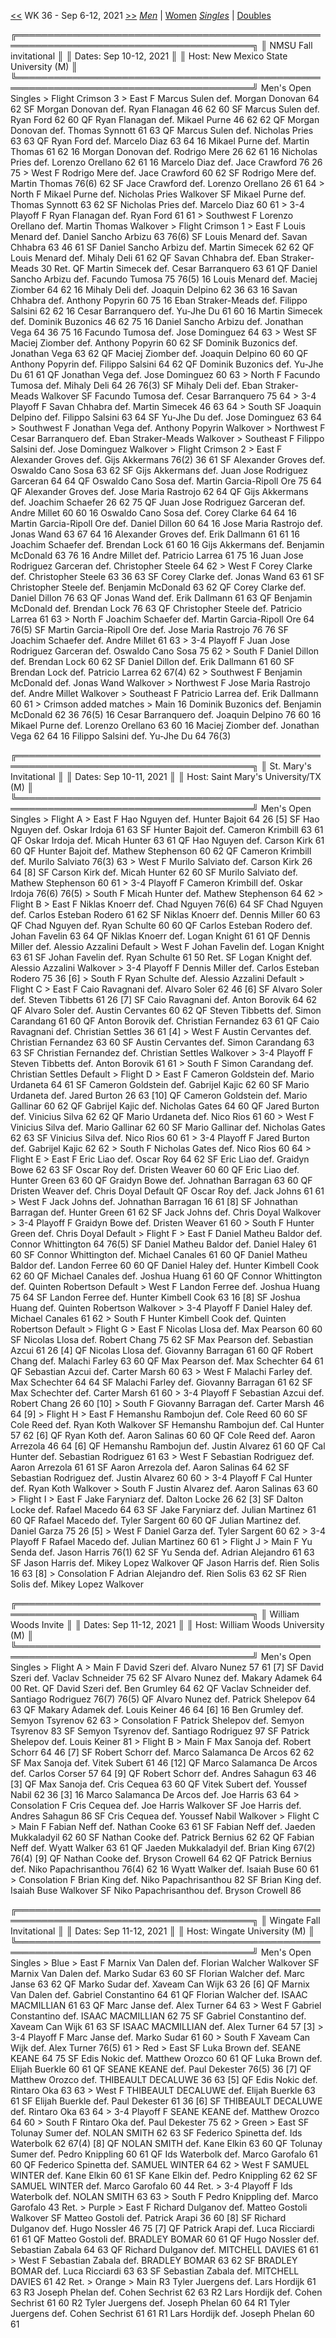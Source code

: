 [<<](men_singles_2135.md) WK 36 - Sep 6-12, 2021 [>>](men_singles_2137.md)     [*Men*](./men_singles_2136.md) &vert; [Women](./women_singles_2136.md)     [*Singles*](./men_singles_2136.md) &vert; [Doubles](./men_doubles_2136.md)

<a name="21-94373"></a>
    ╔════════════════════════════════════════════════════════════════════════════════════════╗
    ║  NMSU Fall invitational                                                                ║
    ║  Dates: Sep 10-12, 2021                                                                ║
    ║  Host: New Mexico State University (M)                                                 ║
    ╚════════════════════════════════════════════════════════════════════════════════════════╝
     Men's Open Singles
     > Flight Crimson 3
      > East
          F  Marcus Sulen                 def.  Morgan Donovan               64 62
         SF  Morgan Donovan               def.  Ryan Flanagan                46 62 60
         SF  Marcus Sulen                 def.  Ryan Ford                    62 60
         QF  Ryan Flanagan                def.  Mikael Purne                 46 62 62
         QF  Morgan Donovan               def.  Thomas Synnott               61 63
         QF  Marcus Sulen                 def.  Nicholas Pries               63 63
         QF  Ryan Ford                    def.  Marcelo Diaz                 63 64
         16  Mikael Purne                 def.  Martin Thomas                61 62
         16  Morgan Donovan               def.  Rodrigo Mere                 26 62 61
         16  Nicholas Pries               def.  Lorenzo Orellano             62 61
         16  Marcelo Diaz                 def.  Jace Crawford                76 26 75
      > West
          F  Rodrigo Mere                 def.  Jace Crawford                60 62
         SF  Rodrigo Mere                 def.  Martin Thomas                76(6) 62
         SF  Jace Crawford                def.  Lorenzo Orellano             26 61 64
      > North
          F  Mikael Purne                 def.  Nicholas Pries               Walkover
         SF  Mikael Purne                 def.  Thomas Synnott               63 62
         SF  Nicholas Pries               def.  Marcelo Diaz                 60 61
      > 3-4 Playoff
          F  Ryan Flanagan                def.  Ryan Ford                    61 61
      > Southwest
          F  Lorenzo Orellano             def.  Martin Thomas                Walkover
      > Flight Crimson 1
      > East
          F  Louis Menard                 def.  Daniel Sancho Arbizu         63 76(6)
         SF  Louis Menard                 def.  Savan Chhabra                63 46 61
         SF  Daniel Sancho Arbizu         def.  Martin Simecek               62 62
         QF  Louis Menard                 def.  Mihaly Deli                  61 62
         QF  Savan Chhabra                def.  Eban Straker-Meads           30 Ret.
         QF  Martin Simecek               def.  Cesar Barranquero            63 61
         QF  Daniel Sancho Arbizu         def.  Facundo Tumosa               75 76(5)
         16  Louis Menard                 def.  Maciej Ziomber               64 62
         16  Mihaly Deli                  def.  Joaquin Delpino              62 36 63
         16  Savan Chhabra                def.  Anthony Popyrin              60 75
         16  Eban Straker-Meads           def.  Filippo Salsini              62 62
         16  Cesar Barranquero            def.  Yu-Jhe Du                    61 60
         16  Martin Simecek               def.  Dominik Buzonics             46 62 75
         16  Daniel Sancho Arbizu         def.  Jonathan Vega                64 36 75
         16  Facundo Tumosa               def.  Jose Dominguez               64 63
      > West
         SF  Maciej Ziomber               def.  Anthony Popyrin              60 62
         SF  Dominik Buzonics             def.  Jonathan Vega                63 62
         QF  Maciej Ziomber               def.  Joaquin Delpino              60 60
         QF  Anthony Popyrin              def.  Filippo Salsini              64 62
         QF  Dominik Buzonics             def.  Yu-Jhe Du                    61 61
         QF  Jonathan Vega                def.  Jose Dominguez               60 63
      > North
          F  Facundo Tumosa               def.  Mihaly Deli                  64 26 76(3)
         SF  Mihaly Deli                  def.  Eban Straker-Meads           Walkover
         SF  Facundo Tumosa               def.  Cesar Barranquero            75 64
      > 3-4 Playoff
          F  Savan Chhabra                def.  Martin Simecek               46 63 64
      > South
         SF  Joaquin Delpino              def.  Filippo Salsini              63 64
         SF  Yu-Jhe Du                    def.  Jose Dominguez               63 64
      > Southwest
          F  Jonathan Vega                def.  Anthony Popyrin              Walkover
      > Northwest
          F  Cesar Barranquero            def.  Eban Straker-Meads           Walkover
      > Southeast
          F  Filippo Salsini              def.  Jose Dominguez               Walkover
      > Flight Crimson 2
      > East
          F  Alexander Groves             def.  Gijs Akkermans               76(2) 36 61
         SF  Alexander Groves             def.  Oswaldo Cano Sosa            63 62
         SF  Gijs Akkermans               def.  Juan Jose Rodriguez Garceran 64 64
         QF  Oswaldo Cano Sosa            def.  Martin Garcia-Ripoll Ore     75 64
         QF  Alexander Groves             def.  Jose Maria Rastrojo          62 64
         QF  Gijs Akkermans               def.  Joachim Schaefer             26 62 75
         QF  Juan Jose Rodriguez Garceran def.  Andre Millet                 60 60
         16  Oswaldo Cano Sosa            def.  Corey Clarke                 64 64
         16  Martin Garcia-Ripoll Ore     def.  Daniel Dillon                60 64
         16  Jose Maria Rastrojo          def.  Jonas Wand                   63 67 64
         16  Alexander Groves             def.  Erik Dallmann                61 61
         16  Joachim Schaefer             def.  Brendan Lock                 61 60
         16  Gijs Akkermans               def.  Benjamin McDonald            63 76
         16  Andre Millet                 def.  Patricio Larrea              61 75
         16  Juan Jose Rodriguez Garceran def.  Christopher Steele           64 62
      > West
          F  Corey Clarke                 def.  Christopher Steele           63 36 63
         SF  Corey Clarke                 def.  Jonas Wand                   63 61
         SF  Christopher Steele           def.  Benjamin McDonald            63 62
         QF  Corey Clarke                 def.  Daniel Dillon                76 63
         QF  Jonas Wand                   def.  Erik Dallmann                61 63
         QF  Benjamin McDonald            def.  Brendan Lock                 76 63
         QF  Christopher Steele           def.  Patricio Larrea              61 63
      > North
          F  Joachim Schaefer             def.  Martin Garcia-Ripoll Ore     64 76(5)
         SF  Martin Garcia-Ripoll Ore     def.  Jose Maria Rastrojo          76 76
         SF  Joachim Schaefer             def.  Andre Millet                 61 63
      > 3-4 Playoff
          F  Juan Jose Rodriguez Garceran def.  Oswaldo Cano Sosa            75 62
      > South
          F  Daniel Dillon                def.  Brendan Lock                 60 62
         SF  Daniel Dillon                def.  Erik Dallmann                61 60
         SF  Brendan Lock                 def.  Patricio Larrea              62 67(4) 62
      > Southwest
          F  Benjamin McDonald            def.  Jonas Wand                   Walkover
      > Northwest
          F  Jose Maria Rastrojo          def.  Andre Millet                 Walkover
      > Southeast
          F  Patricio Larrea              def.  Erik Dallmann                60 61
      > Crimson added matches
      > Main
         16  Dominik Buzonics             def.  Benjamin McDonald            62 36 76(5)
         16  Cesar Barranquero            def.  Joaquin Delpino              76 60
         16  Mikael Purne                 def.  Lorenzo Orellano             63 60
         16  Maciej Ziomber               def.  Jonathan Vega                62 64
         16  Filippo Salsini              def.  Yu-Jhe Du                    64 76(3)

<a name="21-79025"></a>
    ╔════════════════════════════════════════════════════════════════════════════════════════╗
    ║  St. Mary's Invitational                                                               ║
    ║  Dates: Sep 10-11, 2021                                                                ║
    ║  Host: Saint Mary's University/TX (M)                                                  ║
    ╚════════════════════════════════════════════════════════════════════════════════════════╝
     Men's Open Singles
     > Flight A
      > East
          F  Hao Nguyen                   def.  Hunter Bajoit                64 26 [5]
         SF  Hao Nguyen                   def.  Oskar Irdoja                 61 63
         SF  Hunter Bajoit                def.  Cameron Krimbill             63 61
         QF  Oskar Irdoja                 def.  Micah Hunter                 63 61
         QF  Hao Nguyen                   def.  Carson Kirk                  61 60
         QF  Hunter Bajoit                def.  Mathew Stephenson            60 62
         QF  Cameron Krimbill             def.  Murilo Salviato              76(3) 63
      > West
          F  Murilo Salviato              def.  Carson Kirk                  26 64 [8]
         SF  Carson Kirk                  def.  Micah Hunter                 62 60
         SF  Murilo Salviato              def.  Mathew Stephenson            60 61
      > 3-4 Playoff
          F  Cameron Krimbill             def.  Oskar Irdoja                 76(6) 76(5)
      > South
          F  Micah Hunter                 def.  Mathew Stephenson            64 62
      > Flight B
      > East
          F  Niklas Knoerr                def.  Chad Nguyen                  76(6) 64
         SF  Chad Nguyen                  def.  Carlos Esteban Rodero        61 62
         SF  Niklas Knoerr                def.  Dennis Miller                60 63
         QF  Chad Nguyen                  def.  Ryan Schulte                 60 60
         QF  Carlos Esteban Rodero        def.  Johan Favelin                63 64
         QF  Niklas Knoerr                def.  Logan Knight                 61 61
         QF  Dennis Miller                def.  Alessio Azzalini             Default
      > West
          F  Johan Favelin                def.  Logan Knight                 63 61
         SF  Johan Favelin                def.  Ryan Schulte                 61 50 Ret.
         SF  Logan Knight                 def.  Alessio Azzalini             Walkover
      > 3-4 Playoff
          F  Dennis Miller                def.  Carlos Esteban Rodero        75 36 [6]
      > South
          F  Ryan Schulte                 def.  Alessio Azzalini             Default
      > Flight C
      > East
          F  Caio Ravagnani               def.  Alvaro Soler                 62 46 [6]
         SF  Alvaro Soler                 def.  Steven Tibbetts              61 26 [7]
         SF  Caio Ravagnani               def.  Anton Borovik                64 62
         QF  Alvaro Soler                 def.  Austin Cervantes             60 62
         QF  Steven Tibbetts              def.  Simon Carandang              61 60
         QF  Anton Borovik                def.  Christian Fernandez          63 61
         QF  Caio Ravagnani               def.  Christian Settles            36 61 [4]
      > West
          F  Austin Cervantes             def.  Christian Fernandez          63 60
         SF  Austin Cervantes             def.  Simon Carandang              63 63
         SF  Christian Fernandez          def.  Christian Settles            Walkover
      > 3-4 Playoff
          F  Steven Tibbetts              def.  Anton Borovik                61 61
      > South
          F  Simon Carandang              def.  Christian Settles            Default
      > Flight D
      > East
          F  Cameron Goldstein            def.  Mario Urdaneta               64 61
         SF  Cameron Goldstein            def.  Gabrijel Kajic               62 60
         SF  Mario Urdaneta               def.  Jared Burton                 26 63 [10]
         QF  Cameron Goldstein            def.  Mario Gallinar               60 62
         QF  Gabrijel Kajic               def.  Nicholas Gates               64 60
         QF  Jared Burton                 def.  Vinicius Silva               62 62
         QF  Mario Urdaneta               def.  Nico Rios                    61 60
      > West
          F  Vinicius Silva               def.  Mario Gallinar               62 60
         SF  Mario Gallinar               def.  Nicholas Gates               62 63
         SF  Vinicius Silva               def.  Nico Rios                    60 61
      > 3-4 Playoff
          F  Jared Burton                 def.  Gabrijel Kajic               62 62
      > South
          F  Nicholas Gates               def.  Nico Rios                    60 64
      > Flight E
      > East
          F  Eric Liao                    def.  Oscar Roy                    64 62
         SF  Eric Liao                    def.  Graidyn Bowe                 62 63
         SF  Oscar Roy                    def.  Dristen Weaver               60 60
         QF  Eric Liao                    def.  Hunter Green                 63 60
         QF  Graidyn Bowe                 def.  Johnathan Barragan           63 60
         QF  Dristen Weaver               def.  Chris Doyal                  Default
         QF  Oscar Roy                    def.  Jack Johns                   61 61
      > West
          F  Jack Johns                   def.  Johnathan Barragan           16 61 [8]
         SF  Johnathan Barragan           def.  Hunter Green                 61 62
         SF  Jack Johns                   def.  Chris Doyal                  Walkover
      > 3-4 Playoff
          F  Graidyn Bowe                 def.  Dristen Weaver               61 60
      > South
          F  Hunter Green                 def.  Chris Doyal                  Default
      > Flight F
      > East
          F  Daniel Matheu Baldor         def.  Connor Whittington           64 76(5)
         SF  Daniel Matheu Baldor         def.  Daniel Haley                 61 60
         SF  Connor Whittington           def.  Michael Canales              61 60
         QF  Daniel Matheu Baldor         def.  Landon Ferree                60 60
         QF  Daniel Haley                 def.  Hunter Kimbell Cook          62 60
         QF  Michael Canales              def.  Joshua Huang                 61 60
         QF  Connor Whittington           def.  Quinten Robertson            Default
      > West
          F  Landon Ferree                def.  Joshua Huang                 75 64
         SF  Landon Ferree                def.  Hunter Kimbell Cook          63 16 [8]
         SF  Joshua Huang                 def.  Quinten Robertson            Walkover
      > 3-4 Playoff
          F  Daniel Haley                 def.  Michael Canales              61 62
      > South
          F  Hunter Kimbell Cook          def.  Quinten Robertson            Default
      > Flight G
      > East
          F  Nicolas Llosa                def.  Max Pearson                  60 60
         SF  Nicolas Llosa                def.  Robert Chang                 75 62
         SF  Max Pearson                  def.  Sebastian Azcui              61 26 [4]
         QF  Nicolas Llosa                def.  Giovanny Barragan            61 60
         QF  Robert Chang                 def.  Malachi Farley               63 60
         QF  Max Pearson                  def.  Max Schechter                64 61
         QF  Sebastian Azcui              def.  Carter Marsh                 60 63
      > West
          F  Malachi Farley               def.  Max Schechter                64 64
         SF  Malachi Farley               def.  Giovanny Barragan            61 62
         SF  Max Schechter                def.  Carter Marsh                 61 60
      > 3-4 Playoff
          F  Sebastian Azcui              def.  Robert Chang                 26 60 [10]
      > South
          F  Giovanny Barragan            def.  Carter Marsh                 46 64 [9]
      > Flight H
      > East
          F  Hemanshu Rambojun            def.  Cole Reed                    60 60
         SF  Cole Reed                    def.  Ryan Koth                    Walkover
         SF  Hemanshu Rambojun            def.  Cal Hunter                   57 62 [6]
         QF  Ryan Koth                    def.  Aaron Salinas                60 60
         QF  Cole Reed                    def.  Aaron Arrezola               46 64 [6]
         QF  Hemanshu Rambojun            def.  Justin Alvarez               61 60
         QF  Cal Hunter                   def.  Sebastian Rodriguez          61 63
      > West
          F  Sebastian Rodriguez          def.  Aaron Arrezola               61 61
         SF  Aaron Arrezola               def.  Aaron Salinas                64 62
         SF  Sebastian Rodriguez          def.  Justin Alvarez               60 60
      > 3-4 Playoff
          F  Cal Hunter                   def.  Ryan Koth                    Walkover
      > South
          F  Justin Alvarez               def.  Aaron Salinas                63 60
      > Flight I
      > East
          F  Jake Faryniarz               def.  Dalton Locke                 26 62 [3]
         SF  Dalton Locke                 def.  Rafael Macedo                64 63
         SF  Jake Faryniarz               def.  Julian Martinez              61 60
         QF  Rafael Macedo                def.  Tyler Sargent                60 60
         QF  Julian Martinez              def.  Daniel Garza                 75 26 [5]
      > West
          F  Daniel Garza                 def.  Tyler Sargent                60 62
      > 3-4 Playoff
          F  Rafael Macedo                def.  Julian Martinez              60 61
      > Flight J
      > Main
          F  Yu Senda                     def.  Jason Harris                 76(1) 62
         SF  Yu Senda                     def.  Adrian Alejandro             61 63
         SF  Jason Harris                 def.  Mikey Lopez                  Walkover
         QF  Jason Harris                 def.  Rien Solis                   16 63 [8]
      > Consolation
          F  Adrian Alejandro             def.  Rien Solis                   63 62
         SF  Rien Solis                   def.  Mikey Lopez                  Walkover

<a name="21-24367"></a>
    ╔════════════════════════════════════════════════════════════════════════════════════════╗
    ║  William Woods Invite                                                                  ║
    ║  Dates: Sep 11-12, 2021                                                                ║
    ║  Host: William Woods University (M)                                                    ║
    ╚════════════════════════════════════════════════════════════════════════════════════════╝
     Men's Open Singles
     > Flight A
      > Main
          F  David Szeri                  def.  Alvaro Nunez                 57 61 [7]
         SF  David Szeri                  def.  Vaclav Schneider             75 62
         SF  Alvaro Nunez                 def.  Makary Adamek                64 00 Ret.
         QF  David Szeri                  def.  Ben Grumley                  64 62
         QF  Vaclav Schneider             def.  Santiago Rodriguez           76(7) 76(5)
         QF  Alvaro Nunez                 def.  Patrick Shelepov             64 63
         QF  Makary Adamek                def.  Louis Keiner                 46 64 [6]
         16  Ben Grumley                  def.  Semyon Tsyrenov              62 63
      > Consolation
          F  Patrick Shelepov             def.  Semyon Tsyrenov              83
         SF  Semyon Tsyrenov              def.  Santiago Rodriguez           97
         SF  Patrick Shelepov             def.  Louis Keiner                 81
      > Flight B
      > Main
          F  Max Sanoja                   def.  Robert Schorr                64 46 [7]
         SF  Robert Schorr                def.  Marco Salamanca De Arcos     62 62
         SF  Max Sanoja                   def.  Vitek Subert                 61 46 [12]
         QF  Marco Salamanca De Arcos     def.  Carlos Corser                57 64 [9]
         QF  Robert Schorr                def.  Andres Sahagun               63 46 [3]
         QF  Max Sanoja                   def.  Cris Cequea                  63 60
         QF  Vitek Subert                 def.  Youssef Nabil                62 36 [3]
         16  Marco Salamanca De Arcos     def.  Joe Harris                   63 64
      > Consolation
          F  Cris Cequea                  def.  Joe Harris                   Walkover
         SF  Joe Harris                   def.  Andres Sahagun               86
         SF  Cris Cequea                  def.  Youssef Nabil                Walkover
      > Flight C
      > Main
          F  Fabian Neff                  def.  Nathan Cooke                 63 61
         SF  Fabian Neff                  def.  Jaeden Mukkaladyil           62 60
         SF  Nathan Cooke                 def.  Patrick Bernius              62 62
         QF  Fabian Neff                  def.  Wyatt Walker                 63 61
         QF  Jaeden Mukkaladyil           def.  Brian King                   67(2) 76(4) [9]
         QF  Nathan Cooke                 def.  Bryson Crowell               64 62
         QF  Patrick Bernius              def.  Niko Papachrisanthou         76(4) 62
         16  Wyatt Walker                 def.  Isaiah Buse                  60 61
      > Consolation
          F  Brian King                   def.  Niko Papachrisanthou         82
         SF  Brian King                   def.  Isaiah Buse                  Walkover
         SF  Niko Papachrisanthou         def.  Bryson Crowell               86

<a name="21-22816"></a>
    ╔════════════════════════════════════════════════════════════════════════════════════════╗
    ║  Wingate Fall Invitational                                                             ║
    ║  Dates: Sep 11-12, 2021                                                                ║
    ║  Host: Wingate University (M)                                                          ║
    ╚════════════════════════════════════════════════════════════════════════════════════════╝
     Men's Open Singles
     > Blue
      > East
          F  Marnix Van Dalen             def.  Florian Walcher              Walkover
         SF  Marnix Van Dalen             def.  Marko Sudar                  63 60
         SF  Florian Walcher              def.  Marc Janse                   63 62
         QF  Marko Sudar                  def.  Xaveam Can Wijk              63 26 [6]
         QF  Marnix Van Dalen             def.  Gabriel Constantino          64 61
         QF  Florian Walcher              def.  ISAAC MACMILLIAN             61 63
         QF  Marc Janse                   def.  Alex Turner                  64 63
      > West
          F  Gabriel Constantino          def.  ISAAC MACMILLIAN             62 75
         SF  Gabriel Constantino          def.  Xaveam Can Wijk              61 63
         SF  ISAAC MACMILLIAN             def.  Alex Turner                  64 57 [3]
      > 3-4 Playoff
          F  Marc Janse                   def.  Marko Sudar                  61 60
      > South
          F  Xaveam Can Wijk              def.  Alex Turner                  76(5) 61
      > Red
      > East
         SF  Luka Brown                   def.  SEANE KEANE                  64 75
         SF  Edis Nokic                   def.  Matthew Orozco               60 61
         QF  Luka Brown                   def.  Elijah Buerkle               60 61
         QF  SEANE KEANE                  def.  Paul Dekester                76(5) 36 [7]
         QF  Matthew Orozco               def.  THIBEAULT DECALUWE           36 63 [5]
         QF  Edis Nokic                   def.  Rintaro Oka                  63 63
      > West
          F  THIBEAULT DECALUWE           def.  Elijah Buerkle               63 61
         SF  Elijah Buerkle               def.  Paul Dekester                61 36 [6]
         SF  THIBEAULT DECALUWE           def.  Rintaro Oka                  63 64
      > 3-4 Playoff
          F  SEANE KEANE                  def.  Matthew Orozco               64 60
      > South
          F  Rintaro Oka                  def.  Paul Dekester                75 62
      > Green
      > East
         SF  Tolunay Sumer                def.  NOLAN SMITH                  62 63
         SF  Federico Spinetta            def.  Ids Waterbolk                62 67(4) [8]
         QF  NOLAN SMITH                  def.  Kane Elkin                   63 60
         QF  Tolunay Sumer                def.  Pedro Knippling              60 61
         QF  Ids Waterbolk                def.  Marco Garofalo               61 60
         QF  Federico Spinetta            def.  SAMUEL WINTER                64 62
      > West
          F  SAMUEL WINTER                def.  Kane Elkin                   60 61
         SF  Kane Elkin                   def.  Pedro Knippling              62 62
         SF  SAMUEL WINTER                def.  Marco Garofalo               60 44 Ret.
      > 3-4 Playoff
          F  Ids Waterbolk                def.  NOLAN SMITH                  63 63
      > South
          F  Pedro Knippling              def.  Marco Garofalo               43 Ret.
      > Purple
      > East
          F  Richard Dulganov             def.  Matteo Gostoli               Walkover
         SF  Matteo Gostoli               def.  Patrick Arapi                36 60 [8]
         SF  Richard Dulganov             def.  Hugo Nossler                 46 75 [7]
         QF  Patrick Arapi                def.  Luca Ricciardi               61 61
         QF  Matteo Gostoli               def.  BRADLEY BOMAR                60 61
         QF  Hugo Nossler                 def.  Sebastian Zabala             64 63
         QF  Richard Dulganov             def.  MITCHELL DAVIES              61 61
      > West
          F  Sebastian Zabala             def.  BRADLEY BOMAR                63 62
         SF  BRADLEY BOMAR                def.  Luca Ricciardi               63 63
         SF  Sebastian Zabala             def.  MITCHELL DAVIES              61 42 Ret.
      > Orange
      > Main
         R3  Tyler Juergens               def.  Lars Hordijk                 61 63
         R3  Joseph Phelan                def.  Cohen Sechrist               62 63
         R2  Lars Hordijk                 def.  Cohen Sechrist               61 60
         R2  Tyler Juergens               def.  Joseph Phelan                60 64
         R1  Tyler Juergens               def.  Cohen Sechrist               61 61
         R1  Lars Hordijk                 def.  Joseph Phelan                60 61